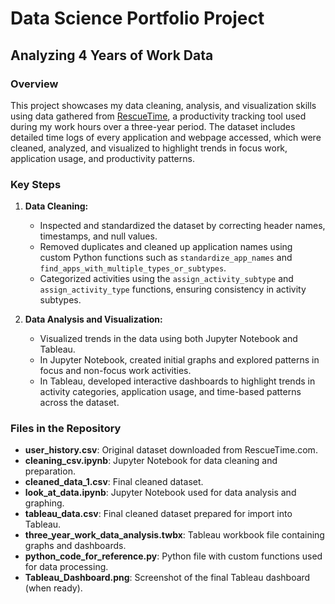 # Data Science Portfolio Project
## Analyzing 4 Years of Work Data

### Overview
This project showcases my data cleaning, analysis, and visualization skills using data gathered from [RescueTime](https://www.rescuetime.com), a productivity tracking tool used during my work hours over a three-year period. The dataset includes detailed time logs of every application and webpage accessed, which were cleaned, analyzed, and visualized to highlight trends in focus work, application usage, and productivity patterns.

### Key Steps

1. **Data Cleaning:**
   - Inspected and standardized the dataset by correcting header names, timestamps, and null values.
   - Removed duplicates and cleaned up application names using custom Python functions such as `standardize_app_names` and `find_apps_with_multiple_types_or_subtypes`.
   - Categorized activities using the `assign_activity_subtype` and `assign_activity_type` functions, ensuring consistency in activity subtypes.

2. **Data Analysis and Visualization:**
   - Visualized trends in the data using both Jupyter Notebook and Tableau.
   - In Jupyter Notebook, created initial graphs and explored patterns in focus and non-focus work activities.
   - In Tableau, developed interactive dashboards to highlight trends in activity categories, application usage, and time-based patterns across the dataset.

### Files in the Repository

- **user_history.csv**: Original dataset downloaded from RescueTime.com.
- **cleaning_csv.ipynb**: Jupyter Notebook for data cleaning and preparation.
- **cleaned_data_1.csv**: Final cleaned dataset.
- **look_at_data.ipynb**: Jupyter Notebook used for data analysis and graphing.
- **tableau_data.csv**: Final cleaned dataset prepared for import into Tableau.
- **three_year_work_data_analysis.twbx**: Tableau workbook file containing graphs and dashboards.
- **python_code_for_reference.py**: Python file with custom functions used for data processing.
- **Tableau_Dashboard.png**: Screenshot of the final Tableau dashboard (when ready).
